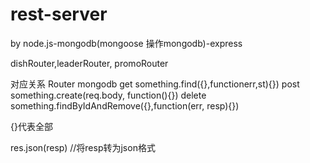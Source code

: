 # rest-server
by node.js-mongodb(mongoose 操作mongodb)-express 

dishRouter,leaderRouter, promoRouter

对应关系
Router        mongodb
  get         something.find({},functionerr,st){})
  post         something.create(req.body, function(){})
  delete        something.findByIdAndRemove({},function(err, resp){})
  
  {}代表全部
  
  res.json(resp) //将resp转为json格式
